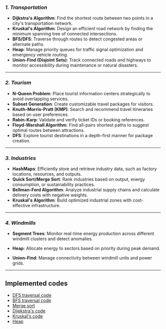 ### *1. Transportation*  
 - **Dijkstra's Algorithm**: Find the shortest route between two points in a city's transportation network.  
 - **Kruskal's Algorithm**: Design an efficient road network by finding the minimum spanning tree of connected intersections.
 - **BFS/DFS**: Traverse through routes to detect congested areas or alternate paths.
 - **Heap**: Manage priority queues for traffic signal optimization and emergency vehicle routing.
 -  **Union-Find (Disjoint Sets)**: Track connected roads and highways to monitor accessibility during maintenance or natural disasters.

---

### *2. Tourism*   
  - **N-Queen Problem**: Place tourist information centers strategically to avoid overlapping services.  
  - **Subset Generation**: Create customizable travel packages for visitors.  
  - **Knuth-Morris-Pratt (KMP)**: Search and recommend travel itineraries based on user preferences.  
  - **Rabin-Karp**: Validate and verify ticket IDs or booking references.
  - **Floyd-Warshall Algorithm**: Find all-pairs shortest paths to suggest optimal routes between attractions.  
  - **DFS**: Explore tourist destinations in a depth-first manner for package creation.

---

### *3. Industries*  
- **HashMaps**: Efficiently store and retrieve industry data, such as factory locations, resources, and outputs. 
- **Quick Sort/Merge Sort**: Rank industries based on output, energy consumption, or sustainability practices.  
- **Bellman-Ford Algorithm**: Analyze industrial supply chains and calculate delivery costs with negative weights.  
- **Kruskal's Algorithm**: Build optimized industrial zones with cost-effective infrastructure.

---

### *4. Windmills*  
- **Segment Trees**: Monitor real-time energy production across different windmill clusters and detect anomalies.  

- **Heap**: Allocate energy to sectors based on priority during peak demand.  

- **Union-Find**: Manage connectivity between windmill units and power grids.  

---
## Implemented codes
- [DFS traversal code](./DFS.md)
- [BFS traversal code](./BFS.md)
- [Merge sort](./Merge.md)
- [Dijekstra's code](./Dijekstras.md)
- [Kruskal's code](./Kruskal.md)
- [Heap](./Heap.md)

